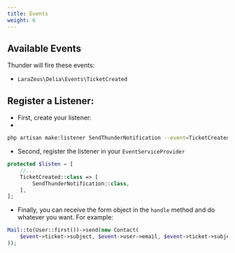 ```yaml
---
title: Events
weight: 6
---
```


## Available Events

Thunder will fire these events:
- `LaraZeus\Delia\Events\TicketCreated`

## Register a Listener:

* First, create your listener:
* 
```bash
php artisan make:listener SendThunderNotification --event=TicketCreated
```

* Second, register the listener in your `EventServiceProvider`

```php
protected $listen = [
    //...
    TicketCreated::class => [
        SendThunderNotification::class,
    ],
];
```

* Finally, you can receive the form object in the `handle` method and do whatever you want.
  For example:

```php
Mail::to(User::first())->send(new Contact(
    $event->ticket->subject, $event->user->email, $event->ticket->subject
));
```
